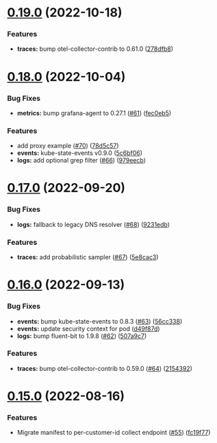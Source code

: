 # [0.19.0](https://github.com/observeinc/manifests/compare/v0.18.0...v0.19.0) (2022-10-18)


### Features

* **traces:** bump otel-collector-contrib to 0.61.0 ([278dfb8](https://github.com/observeinc/manifests/commit/278dfb879e3d83c9f27ce355d4c0137f3c823cbf))



# [0.18.0](https://github.com/observeinc/manifests/compare/v0.17.0...v0.18.0) (2022-10-04)


### Bug Fixes

* **metrics:** bump grafana-agent to 0.27.1 ([#61](https://github.com/observeinc/manifests/issues/61)) ([fec0eb5](https://github.com/observeinc/manifests/commit/fec0eb5587dccea3dd78709d19a1dc9ae2880ebb))


### Features

* add proxy example ([#70](https://github.com/observeinc/manifests/issues/70)) ([78d5c57](https://github.com/observeinc/manifests/commit/78d5c57f8e03fdacd180cbb0a9c966db2e3b80a2))
* **events:** kube-state-events v0.9.0 ([5c6bf06](https://github.com/observeinc/manifests/commit/5c6bf06c0105e62f7b31180f04cc44e0bfbe0e23))
* **logs:** add optional grep filter ([#66](https://github.com/observeinc/manifests/issues/66)) ([979eecb](https://github.com/observeinc/manifests/commit/979eecb44351b7aa2a5fa0cd91cd53c0f90b83d3))



# [0.17.0](https://github.com/observeinc/manifests/compare/v0.16.0...v0.17.0) (2022-09-20)


### Bug Fixes

* **logs:** fallback to legacy DNS resolver ([#68](https://github.com/observeinc/manifests/issues/68)) ([9231edb](https://github.com/observeinc/manifests/commit/9231edb76c14677740f680dfbd5c78c9c491e0cd))


### Features

* **traces:** add probabilistic sampler ([#67](https://github.com/observeinc/manifests/issues/67)) ([5e8cac3](https://github.com/observeinc/manifests/commit/5e8cac3927db5e68a6f6f0c10ce78b3318e4cf04))



# [0.16.0](https://github.com/observeinc/manifests/compare/v0.15.0...v0.16.0) (2022-09-13)


### Bug Fixes

* **events:** bump kube-state-events to 0.8.3 ([#63](https://github.com/observeinc/manifests/issues/63)) ([56cc338](https://github.com/observeinc/manifests/commit/56cc338328959ddfd0b78a5ca7ce336e2590d3a0))
* **events:** update security context for pod ([d49f87d](https://github.com/observeinc/manifests/commit/d49f87dff3a6e04da8844bbc45700032b8b0a1f3))
* **logs:** bump fluent-bit to 1.9.8 ([#62](https://github.com/observeinc/manifests/issues/62)) ([507a9c7](https://github.com/observeinc/manifests/commit/507a9c75c775ea8a90519c45655154a342e6f564))


### Features

* **traces:** bump otel-collector-contrib to 0.59.0 ([#64](https://github.com/observeinc/manifests/issues/64)) ([2154392](https://github.com/observeinc/manifests/commit/2154392d7c60c728dcae5accc7b1ff33e98ec13f))



# [0.15.0](https://github.com/observeinc/manifests/compare/v0.14.0...v0.15.0) (2022-08-16)


### Features

* Migrate manifest to per-customer-id collect endpoint ([#55](https://github.com/observeinc/manifests/issues/55)) ([fc19f77](https://github.com/observeinc/manifests/commit/fc19f7770d28514bd83209413a2b8e1629127b37))




